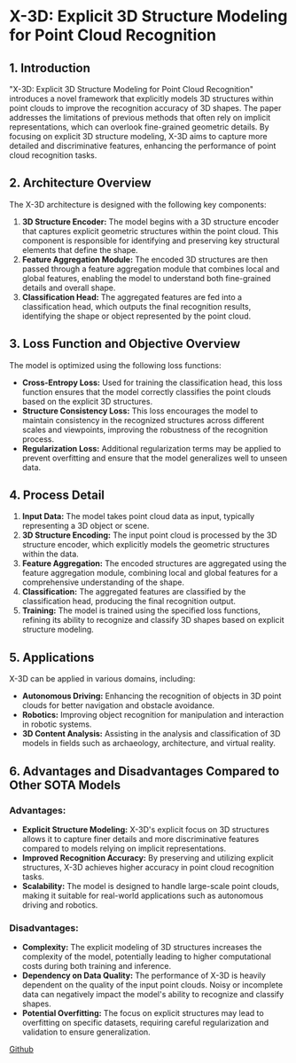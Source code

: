 # X-3D: Explicit 3D Structure Modeling for Point Cloud Recognition

## 1. Introduction
"X-3D: Explicit 3D Structure Modeling for Point Cloud Recognition" introduces a novel framework that explicitly models 3D structures within point clouds to improve the recognition accuracy of 3D shapes. The paper addresses the limitations of previous methods that often rely on implicit representations, which can overlook fine-grained geometric details. By focusing on explicit 3D structure modeling, X-3D aims to capture more detailed and discriminative features, enhancing the performance of point cloud recognition tasks.

## 2. Architecture Overview
The X-3D architecture is designed with the following key components:
1. **3D Structure Encoder:** The model begins with a 3D structure encoder that captures explicit geometric structures within the point cloud. This component is responsible for identifying and preserving key structural elements that define the shape.
2. **Feature Aggregation Module:** The encoded 3D structures are then passed through a feature aggregation module that combines local and global features, enabling the model to understand both fine-grained details and overall shape.
3. **Classification Head:** The aggregated features are fed into a classification head, which outputs the final recognition results, identifying the shape or object represented by the point cloud.

## 3. Loss Function and Objective Overview
The model is optimized using the following loss functions:
- **Cross-Entropy Loss:** Used for training the classification head, this loss function ensures that the model correctly classifies the point clouds based on the explicit 3D structures.
- **Structure Consistency Loss:** This loss encourages the model to maintain consistency in the recognized structures across different scales and viewpoints, improving the robustness of the recognition process.
- **Regularization Loss:** Additional regularization terms may be applied to prevent overfitting and ensure that the model generalizes well to unseen data.

## 4. Process Detail
1. **Input Data:** The model takes point cloud data as input, typically representing a 3D object or scene.
2. **3D Structure Encoding:** The input point cloud is processed by the 3D structure encoder, which explicitly models the geometric structures within the data.
3. **Feature Aggregation:** The encoded structures are aggregated using the feature aggregation module, combining local and global features for a comprehensive understanding of the shape.
4. **Classification:** The aggregated features are classified by the classification head, producing the final recognition output.
5. **Training:** The model is trained using the specified loss functions, refining its ability to recognize and classify 3D shapes based on explicit structure modeling.

## 5. Applications
X-3D can be applied in various domains, including:
- **Autonomous Driving:** Enhancing the recognition of objects in 3D point clouds for better navigation and obstacle avoidance.
- **Robotics:** Improving object recognition for manipulation and interaction in robotic systems.
- **3D Content Analysis:** Assisting in the analysis and classification of 3D models in fields such as archaeology, architecture, and virtual reality.

## 6. Advantages and Disadvantages Compared to Other SOTA Models
### Advantages:
- **Explicit Structure Modeling:** X-3D's explicit focus on 3D structures allows it to capture finer details and more discriminative features compared to models relying on implicit representations.
- **Improved Recognition Accuracy:** By preserving and utilizing explicit structures, X-3D achieves higher accuracy in point cloud recognition tasks.
- **Scalability:** The model is designed to handle large-scale point clouds, making it suitable for real-world applications such as autonomous driving and robotics.

### Disadvantages:
- **Complexity:** The explicit modeling of 3D structures increases the complexity of the model, potentially leading to higher computational costs during both training and inference.
- **Dependency on Data Quality:** The performance of X-3D is heavily dependent on the quality of the input point clouds. Noisy or incomplete data can negatively impact the model's ability to recognize and classify shapes.
- **Potential Overfitting:** The focus on explicit structures may lead to overfitting on specific datasets, requiring careful regularization and validation to ensure generalization.

[Github](https://github.com/sunshuofeng/X-3D)
